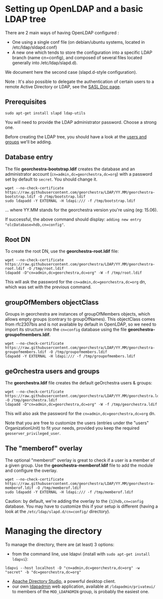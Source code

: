 # Setting up OpenLDAP and a basic LDAP tree

There are 2 main ways of having OpenLDAP configured :
 * One using a single conf file (on debian/ubuntu systems, located in /etc/ldap/sldapd.conf)
 * A new one which tends to store the configuration into a specific LDAP branch (name cn=config), and composed of several files located generally into /etc/ldap/slapd.d).

We document here the second case (slapd.d-style configuration).

Note : It's also possible to delegate the authentication of certain users to a remote Active Directory or LDAP, see the [SASL Doc page](https://github.com/jusabatier/georchestra/blob/patch-3/doc/setup/sasl.md).

## Prerequisites

```
sudo apt-get install slapd ldap-utils
```

You will need to provide the LDAP administrator password. Choose a strong one.


Before creating the LDAP tree, you should have a look at the [users and groups](https://github.com/georchestra/LDAP/blob/master/README.md) we'll be adding.



## Database entry

The file **georchestra-bootstrap.ldif** creates the database and an administrator account (```cn=admin,dc=georchestra,dc=org```) with a password set by default to ```secret```. You should change it.

```
wget --no-check-certificate https://raw.githubusercontent.com/georchestra/LDAP/YY.MM/georchestra-bootstrap.ldif -O /tmp/bootstrap.ldif
sudo ldapadd -Y EXTERNAL -H ldapi:/// -f /tmp/bootstrap.ldif
```
... where YY.MM stands for the georchestra version you're using (eg: 15.06). 

If successful, the above command should display: ```adding new entry "olcDatabase=hdb,cn=config"```.


## Root DN

To create the root DN, use the **georchestra-root.ldif** file:

```
wget --no-check-certificate https://raw.githubusercontent.com/georchestra/LDAP/YY.MM/georchestra-root.ldif -O /tmp/root.ldif
ldapadd -D"cn=admin,dc=georchestra,dc=org" -W -f /tmp/root.ldif
```

This will ask the password for the ```cn=admin,dc=georchestra,dc=org``` dn, which was set with the previous command.

## groupOfMembers objectClass

Groups in georchestra are instances of groupOfMembers objects, which allows empty groups (contrary to groupOfNames).
This objectClass comes from rfc2307bis and is not available by default in OpenLDAP, so we need to import its structure into the ```cn=config``` database using the file **georchestra-groupofmembers.ldif**.

```
wget --no-check-certificate https://raw.githubusercontent.com/georchestra/LDAP/YY.MM/georchestra-groupofmembers.ldif -O /tmp/groupofmembers.ldif
ldapadd -Y EXTERNAL -H ldapi:/// -f /tmp/groupofmembers.ldif
```

## geOrchestra users and groups

The **georchestra.ldif** file creates the default geOrchestra users & groups:

```
wget --no-check-certificate https://raw.githubusercontent.com/georchestra/LDAP/YY.MM/georchestra.ldif -O /tmp/georchestra.ldif
ldapadd -D"cn=admin,dc=georchestra,dc=org" -W -f /tmp/georchestra.ldif
```

This will also ask the password for the ```cn=admin,dc=georchestra,dc=org``` dn.


Note that you are free to customize the users (entries under the "users" OrganizationUnit) to fit your needs, provided you keep the required ```geoserver_privileged_user```.


## The "memberof" overlay

The optional "memberof" overlay is great to check if a user is a member of a given group.
Use the **georchestra-memberof.ldif** file to add the module and configure the overlay.

```
wget --no-check-certificate https://raw.githubusercontent.com/georchestra/LDAP/YY.MM/georchestra-memberof.ldif -O /tmp/memberof.ldif
sudo ldapadd -Y EXTERNAL -H ldapi:/// -f /tmp/memberof.ldif 
```

Caution: by default, we're adding the overlay to the ```{1}hdb,cn=config``` database. You may have to customize this if your setup is different (having a look at the ```/etc/ldap/slapd.d/cn=config/``` directory).


# Managing the directory

To manage the directory, there are (at least) 3 options:

 * from the command line, use ldapvi (install with ```sudo apt-get install ldapvi```):

```
ldapvi --host localhost -D "cn=admin,dc=georchestra,dc=org" -w "secret" -b "dc=georchestra,dc=org"
```

 * [Apache Directory Studio](http://directory.apache.org/studio/), a powerful desktop client.
 * our own [ldapadmin](/ldapadmin/README.md) web application, available at ```/ldapadmin/privateui/``` to  members of the ```MOD_LDAPADMIN``` group, is probably the easiest one.
